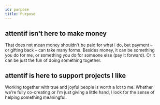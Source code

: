 ```yaml
---
id: purpose
title: Purpose
---
```


## <span class="attentif">attentif</span> isn't here to make money
That does not mean money shouldn't be paid for what I do, but payment – or gifting back – can take many forms. Besides money, it can be something you do for me, or something you do for someone else (pay it forward). Or it can be just the fun of doing something together.

## <span class="attentif">attentif</span> is here to support projects I like
Working together with true and joyful people is worth a lot to me. Whether we're fully co-creating or I'm just giving a little hand, I look for the sense of helping something meaningful.
